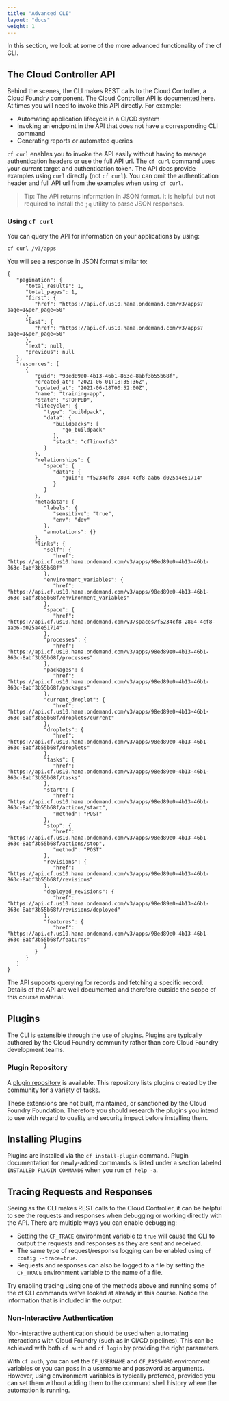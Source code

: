 ```yaml
---
title: "Advanced CLI"
layout: "docs"
weight: 1
---
```


In this section, we look at some of the more advanced functionality of the cf CLI.
 
## The Cloud Controller API

Behind the scenes, the CLI makes REST calls to the Cloud Controller, a Cloud Foundry component. The  Cloud Controller API is [documented here](https://v3-apidocs.cloudfoundry.org). At times you will need to invoke this API directly. For example:

- Automating application lifecycle in a CI/CD system
- Invoking an endpoint in the API that does not have a corresponding CLI command
- Generating reports or automated queries

`cf curl` enables you to invoke the API easily without having to manage authentication headers or use the full API url. The `cf curl` command uses your current target and authentication token. The API docs provide examples using `curl` directly (not `cf curl`). You can omit the authentication header and full API url from the examples when using `cf curl`.

> Tip: The API returns information in JSON format. It is helpful but not required to install the `jq` utility to parse JSON responses. 

### Using `cf curl` 

You can query the API for information on your applications by using:

```
cf curl /v3/apps
```

You will see a response in JSON format similar to:

```
{
   "pagination": {
      "total_results": 1,
      "total_pages": 1,
      "first": {
         "href": "https://api.cf.us10.hana.ondemand.com/v3/apps?page=1&per_page=50"
      },
      "last": {
         "href": "https://api.cf.us10.hana.ondemand.com/v3/apps?page=1&per_page=50"
      },
      "next": null,
      "previous": null
   },
   "resources": [
      {
         "guid": "98ed89e0-4b13-46b1-863c-8abf3b55b68f",
         "created_at": "2021-06-01T18:35:36Z",
         "updated_at": "2021-06-18T00:52:00Z",
         "name": "training-app",
         "state": "STOPPED",
         "lifecycle": {
            "type": "buildpack",
            "data": {
               "buildpacks": [
                  "go_buildpack"
               ],
               "stack": "cflinuxfs3"
            }
         },
         "relationships": {
            "space": {
               "data": {
                  "guid": "f5234cf8-2804-4cf8-aab6-d025a4e51714"
               }
            }
         },
         "metadata": {
            "labels": {
               "sensitive": "true",
               "env": "dev"
            },
            "annotations": {}
         },
         "links": {
            "self": {
               "href": "https://api.cf.us10.hana.ondemand.com/v3/apps/98ed89e0-4b13-46b1-863c-8abf3b55b68f"
            },
            "environment_variables": {
               "href": "https://api.cf.us10.hana.ondemand.com/v3/apps/98ed89e0-4b13-46b1-863c-8abf3b55b68f/environment_variables"
            },
            "space": {
               "href": "https://api.cf.us10.hana.ondemand.com/v3/spaces/f5234cf8-2804-4cf8-aab6-d025a4e51714"
            },
            "processes": {
               "href": "https://api.cf.us10.hana.ondemand.com/v3/apps/98ed89e0-4b13-46b1-863c-8abf3b55b68f/processes"
            },
            "packages": {
               "href": "https://api.cf.us10.hana.ondemand.com/v3/apps/98ed89e0-4b13-46b1-863c-8abf3b55b68f/packages"
            },
            "current_droplet": {
               "href": "https://api.cf.us10.hana.ondemand.com/v3/apps/98ed89e0-4b13-46b1-863c-8abf3b55b68f/droplets/current"
            },
            "droplets": {
               "href": "https://api.cf.us10.hana.ondemand.com/v3/apps/98ed89e0-4b13-46b1-863c-8abf3b55b68f/droplets"
            },
            "tasks": {
               "href": "https://api.cf.us10.hana.ondemand.com/v3/apps/98ed89e0-4b13-46b1-863c-8abf3b55b68f/tasks"
            },
            "start": {
               "href": "https://api.cf.us10.hana.ondemand.com/v3/apps/98ed89e0-4b13-46b1-863c-8abf3b55b68f/actions/start",
               "method": "POST"
            },
            "stop": {
               "href": "https://api.cf.us10.hana.ondemand.com/v3/apps/98ed89e0-4b13-46b1-863c-8abf3b55b68f/actions/stop",
               "method": "POST"
            },
            "revisions": {
               "href": "https://api.cf.us10.hana.ondemand.com/v3/apps/98ed89e0-4b13-46b1-863c-8abf3b55b68f/revisions"
            },
            "deployed_revisions": {
               "href": "https://api.cf.us10.hana.ondemand.com/v3/apps/98ed89e0-4b13-46b1-863c-8abf3b55b68f/revisions/deployed"
            },
            "features": {
               "href": "https://api.cf.us10.hana.ondemand.com/v3/apps/98ed89e0-4b13-46b1-863c-8abf3b55b68f/features"
            }
         }
      }
   ]
}
```

The API supports querying for records and fetching a specific record. Details of the API are well documented and therefore outside the scope of this course material.


## Plugins

The CLI is extensible through the use of plugins. Plugins are typically authored by the Cloud Foundry community rather than core Cloud Foundry development teams.

### Plugin Repository

A [plugin repository](https://plugins.cloudfoundry.org/) is available. This repository lists plugins created by the community for a variety of tasks.

These extensions are not built, maintained, or sanctioned by the Cloud Foundry Foundation. Therefore you should research the plugins you intend to use with regard to quality and security impact before installing them.

## Installing Plugins

Plugins are installed via the `cf install-plugin` command. Plugin documentation for newly-added commands is listed under a section labeled `INSTALLED PLUGIN COMMANDS` when you run `cf help -a`.

## Tracing Requests and Responses

Seeing as the CLI makes REST calls to the Cloud Controller, it can be helpful to see the requests and responses when debugging or working directly with the API. There are multiple ways you can enable debugging:

* Setting the `CF_TRACE` environment variable to `true` will cause the CLI to output the requests and responses as they are sent and received.
* The same type of request/response logging can be enabled using `cf config --trace=true`.
* Requests and responses can also be logged to a file by setting the `CF_TRACE` environment variable to the name of a file.

Try enabling tracing using one of the methods above and running some of the cf CLI commands we've looked at already in this course. Notice the information that is included in the output.

### Non-Interactive Authentication

Non-interactive authentication should be used when automating interactions with Cloud Foundry (such as in CI/CD pipelines). This can be achieved with both `cf auth` and `cf login` by providing the right parameters.

With `cf auth`, you can set the `CF_USERNAME` and `CF_PASSWORD` environment variables or you can pass in a username and password as arguments. However, using environment variables is typically preferred, provided you can set them without adding them to the command shell history where the automation is running.
